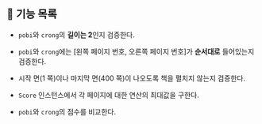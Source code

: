 ## 🚀 기능 목록

- `pobi`와 `crong`의 **길이는 2**인지 검증한다.


- `pobi`와 `crong`에는 [왼쪽 페이지 번호, 오른쪽 페이지 번호]가 **순서대로** 들어있는지 검증한다.


- 시작 면(1 쪽)이나 마지막 면(400 쪽)이 나오도록 책을 펼치지 않는지 검증한다.


- `Score` 인스턴스에서 각 페이지에 대한 연산의 최대값을 구한다.


- `pobi`와 `crong`의 점수를 비교한다.